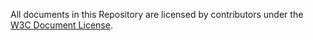All documents in this Repository are licensed by contributors under the  [W3C Document License](http://www.w3.org/Consortium/Legal/copyright-documents).
